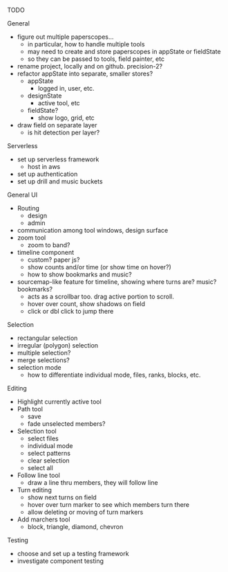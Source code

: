 TODO

General
* figure out multiple paperscopes...
    * in particular, how to handle multiple tools
    * may need to create and store paperscopes in appState or fieldState 
    * so they can be passed to tools, field painter, etc
* rename project, locally and on github.  precision-2?
* refactor appState into separate, smaller stores?
    * appState
        * logged in, user, etc.
    * designState
        * active tool, etc
    * fieldState?
        * show logo, grid, etc
* draw field on separate layer
    * is hit detection per layer?

Serverless
* set up serverless framework
    * host in aws
* set up authentication
* set up drill and music buckets

General UI
* Routing
    * design
    * admin
* communication among tool windows, design surface
* zoom tool
    * zoom to band?
* timeline component
    * custom? paper js? 
    * show counts and/or time (or show time on hover?)
    * how to show bookmarks and music?
* sourcemap-like feature for timeline, showing where turns are? music? bookmarks?
    * acts as a scrollbar too. drag active portion to scroll.
    * hover over count, show shadows on field
    * click or dbl click to jump there

Selection
* rectangular selection
* irregular (polygon) selection
* multiple selection?
* merge selections?
* selection mode
    * how to differentiate individual mode, files, ranks, blocks, etc.

Editing
* Highlight currently active tool
* Path tool
    * save 
    * fade unselected members?
* Selection tool
    * select files
    * individual mode
    * select patterns
    * clear selection
    * select all
* Follow line tool 
    * draw a line thru members, they will follow line
* Turn editing 
    * show next turns on field
    * hover over turn marker to see which members turn there
    * allow deleting or moving of turn markers
* Add marchers tool
    * block, triangle, diamond, chevron

Testing
* choose and set up a testing framework
* investigate component testing